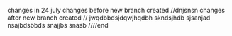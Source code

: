 changes in 24 july 
changes before new branch created
//dnjsnsn
changes after new branch created
// jwqdbbdsjdqwjhqdbh
skndsjhdb
sjsanjad
nsajbdsbbds
snajjbs
snasb
////end


